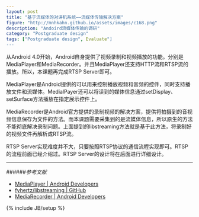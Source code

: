 ```yaml
---
layout: post
title: "基于流媒体的对讲机系统——流媒体传输解决方案"
figure: "http://mnhkahn.github.io/assets/images/c168.png"
description: "Andoird流媒体传输的调研"
category: "Postgraduate design"
tags: ["Postgraduate design", Evaluate"]
---
```


从Android 4.0开始，Android自身提供了视频录制和视频播放的功能。分别是MediaPlayer和MediaRecorder。并且MediaPlayer还支持HTTP流和RTSP流的播放。所以，本课题再完成RTSP Server即可。

MediaPlayer是Android提供的可以用来控制播放视频和音频的控件，同时支持播放文件和流媒体。MedialPayer还可以将读到的媒体信息通过setDisplay、setSurface方法播放在指定展示控件上。

MediaRecorder是Android官方提供的录制视频的解决方案，提供将拍摄到的音视频信息保存为文件的方法。而本课题需要采集到的是流媒体信息，所以原生的方法不能彻底解决录制问题。上面提到的libstreaming方法就是基于此方法，将录制好的视频文件再解析成RTSP流。

RTSP Server实现难度并不大，只要按照RTSP协议的通信流程实现即可。RTSP的流程前面已经介绍过。RTSP Server的设计将在后面进行详细设计。

---
######*参考文献*
+ [MediaPlayer | Android Developers](http://developer.android.com/reference/android/media/MediaPlayer.html)
+ [fyhertz/libstreaming | GitHub](https://github.com/fyhertz/libstreaming)
+ [MediaRecorder | Android Developers](http://developer.android.com/reference/android/media/MediaRecorder.html)


{% include JB/setup %}